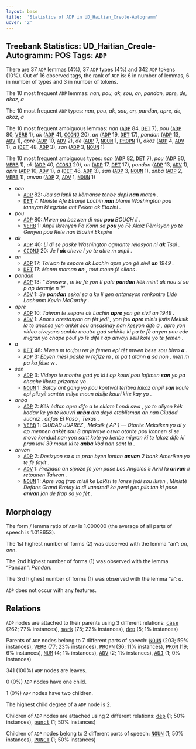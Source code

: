 ```yaml
---
layout: base
title:  'Statistics of ADP in UD_Haitian_Creole-Autogramm'
udver: '2'
---
```


## Treebank Statistics: UD_Haitian_Creole-Autogramm: POS Tags: `ADP`

There are 37 `ADP` lemmas (4%), 37 `ADP` types (4%) and 342 `ADP` tokens (10%).
Out of 16 observed tags, the rank of `ADP` is: 6 in number of lemmas, 6 in number of types and 3 in number of tokens.

The 10 most frequent `ADP` lemmas: <em>nan, pou, ak, sou, an, pandan, apre, de, akoz, a</em>

The 10 most frequent `ADP` types:  <em>nan, pou, ak, sou, an, pandan, apre, de, akoz, a</em>

The 10 most frequent ambiguous lemmas: <em>nan</em> (<tt><a href="ht_autogramm-pos-ADP.html">ADP</a></tt> 84, <tt><a href="ht_autogramm-pos-DET.html">DET</a></tt> 7), <em>pou</em> (<tt><a href="ht_autogramm-pos-ADP.html">ADP</a></tt> 80, <tt><a href="ht_autogramm-pos-VERB.html">VERB</a></tt> 1), <em>ak</em> (<tt><a href="ht_autogramm-pos-ADP.html">ADP</a></tt> 41, <tt><a href="ht_autogramm-pos-CCONJ.html">CCONJ</a></tt> 20), <em>an</em> (<tt><a href="ht_autogramm-pos-ADP.html">ADP</a></tt> 19, <tt><a href="ht_autogramm-pos-DET.html">DET</a></tt> 17), <em>pandan</em> (<tt><a href="ht_autogramm-pos-ADP.html">ADP</a></tt> 13, <tt><a href="ht_autogramm-pos-ADV.html">ADV</a></tt> 1), <em>apre</em> (<tt><a href="ht_autogramm-pos-ADP.html">ADP</a></tt> 10, <tt><a href="ht_autogramm-pos-ADV.html">ADV</a></tt> 2), <em>de</em> (<tt><a href="ht_autogramm-pos-ADP.html">ADP</a></tt> 7, <tt><a href="ht_autogramm-pos-NOUN.html">NOUN</a></tt> 1, <tt><a href="ht_autogramm-pos-PROPN.html">PROPN</a></tt> 1), <em>akoz</em> (<tt><a href="ht_autogramm-pos-ADP.html">ADP</a></tt> 4, <tt><a href="ht_autogramm-pos-ADV.html">ADV</a></tt> 1), <em>a</em> (<tt><a href="ht_autogramm-pos-DET.html">DET</a></tt> 48, <tt><a href="ht_autogramm-pos-ADP.html">ADP</a></tt> 3), <em>san</em> (<tt><a href="ht_autogramm-pos-ADP.html">ADP</a></tt> 3, <tt><a href="ht_autogramm-pos-NOUN.html">NOUN</a></tt> 1)

The 10 most frequent ambiguous types:  <em>nan</em> (<tt><a href="ht_autogramm-pos-ADP.html">ADP</a></tt> 82, <tt><a href="ht_autogramm-pos-DET.html">DET</a></tt> 7), <em>pou</em> (<tt><a href="ht_autogramm-pos-ADP.html">ADP</a></tt> 80, <tt><a href="ht_autogramm-pos-VERB.html">VERB</a></tt> 1), <em>ak</em> (<tt><a href="ht_autogramm-pos-ADP.html">ADP</a></tt> 40, <tt><a href="ht_autogramm-pos-CCONJ.html">CCONJ</a></tt> 20), <em>an</em> (<tt><a href="ht_autogramm-pos-ADP.html">ADP</a></tt> 17, <tt><a href="ht_autogramm-pos-DET.html">DET</a></tt> 17), <em>pandan</em> (<tt><a href="ht_autogramm-pos-ADP.html">ADP</a></tt> 13, <tt><a href="ht_autogramm-pos-ADV.html">ADV</a></tt> 1), <em>apre</em> (<tt><a href="ht_autogramm-pos-ADP.html">ADP</a></tt> 10, <tt><a href="ht_autogramm-pos-ADV.html">ADV</a></tt> 1), <em>a</em> (<tt><a href="ht_autogramm-pos-DET.html">DET</a></tt> 48, <tt><a href="ht_autogramm-pos-ADP.html">ADP</a></tt> 3), <em>san</em> (<tt><a href="ht_autogramm-pos-ADP.html">ADP</a></tt> 3, <tt><a href="ht_autogramm-pos-NOUN.html">NOUN</a></tt> 1), <em>anba</em> (<tt><a href="ht_autogramm-pos-ADP.html">ADP</a></tt> 2, <tt><a href="ht_autogramm-pos-VERB.html">VERB</a></tt> 1), <em>anvan</em> (<tt><a href="ht_autogramm-pos-ADP.html">ADP</a></tt> 2, <tt><a href="ht_autogramm-pos-ADV.html">ADV</a></tt> 1, <tt><a href="ht_autogramm-pos-NOUN.html">NOUN</a></tt> 1)


* <em>nan</em>
  * <tt><a href="ht_autogramm-pos-ADP.html">ADP</a></tt> 82: <em>Jou sa lapli te kòmanse tonbe depi <b>nan</b> maten .</em>
  * <tt><a href="ht_autogramm-pos-DET.html">DET</a></tt> 7: <em>Ministe Afè Etranjè Lachin <b>nan</b> blame Washington pou tansyon ki egziste ant Peken ak Etazini .</em>
* <em>pou</em>
  * <tt><a href="ht_autogramm-pos-ADP.html">ADP</a></tt> 80: <em>Mwen pa bezwen di nou <b>pou</b> BOUCH li .</em>
  * <tt><a href="ht_autogramm-pos-VERB.html">VERB</a></tt> 1: <em>Anpil Ikrenyen Pa Konn sa <b>pou</b> yo Fè Akoz Pèmisyon yo te Genyen pou Rete nan Etazini Ekspire</em>
* <em>ak</em>
  * <tt><a href="ht_autogramm-pos-ADP.html">ADP</a></tt> 40: <em>Li di se paske Washington ogmante relasyon ni <b>ak</b> Tsai .</em>
  * <tt><a href="ht_autogramm-pos-CCONJ.html">CCONJ</a></tt> 20: <em>Je l <b>ak</b> cheve l yo te atire m anpil .</em>
* <em>an</em>
  * <tt><a href="ht_autogramm-pos-ADP.html">ADP</a></tt> 17: <em>Taiwan te separe ak Lachin apre yon gè sivil <b>an</b> 1949 .</em>
  * <tt><a href="ht_autogramm-pos-DET.html">DET</a></tt> 17: <em>Menm moman <b>an</b> , tout moun fè silans .</em>
* <em>pandan</em>
  * <tt><a href="ht_autogramm-pos-ADP.html">ADP</a></tt> 13: <em>" Bonswa , m ka fè yon ti pale <b>pandan</b> kèk minit ak nou si sa p ap deranje n ?"</em>
  * <tt><a href="ht_autogramm-pos-ADV.html">ADV</a></tt> 1: <em>Se <b>pandan</b> eskal sa a ke li gen entansyon rankontre Lidè Lachanm Kevin McCarthy .</em>
* <em>apre</em>
  * <tt><a href="ht_autogramm-pos-ADP.html">ADP</a></tt> 10: <em>Taiwan te separe ak Lachin <b>apre</b> yon gè sivil an 1949 .</em>
  * <tt><a href="ht_autogramm-pos-ADV.html">ADV</a></tt> 1: <em>Anons arestasyon an fèt jedi , yon jou <b>apre</b> minis jistis Meksik la te anonse yon ankèt sou ansasinay nan kesyon dife a , apre yon video siveyans sanble moutre gad sekirite ki pa te fè anyen pou ede migran yo chape poul yo lè dife t ap anvayi selil kote yo te fèmen .</em>
* <em>a</em>
  * <tt><a href="ht_autogramm-pos-DET.html">DET</a></tt> 48: <em>Mwen m toujou ret je fèmen epi tèt mwen bese sou biwo <b>a</b> .</em>
  * <tt><a href="ht_autogramm-pos-ADP.html">ADP</a></tt> 3: <em>Ebyen mèsi paske w refize m , m pa t atann <b>a</b> sa non , men m pa ka fòse w .</em>
* <em>san</em>
  * <tt><a href="ht_autogramm-pos-ADP.html">ADP</a></tt> 3: <em>Videyo te montre gad yo ki t ap kouri pou lafimen <b>san</b> yo pa chache libere prizonye yo .</em>
  * <tt><a href="ht_autogramm-pos-NOUN.html">NOUN</a></tt> 1: <em>Batay ant gang yo pou kontwòl teritwa lakoz anpil <b>san</b> koule epi plizyè santèn milye moun oblije kouri kite kay yo .</em>
* <em>anba</em>
  * <tt><a href="ht_autogramm-pos-ADP.html">ADP</a></tt> 2: <em>Kèk èdtan apre dife a te eklate Lendi swa , yo te aliyen kèk kadav ke yo te kouvri <b>anba</b> dra deyò etablisman an nan Ciudad Juarez , anfas El Paso , Texas .</em>
  * <tt><a href="ht_autogramm-pos-VERB.html">VERB</a></tt> 1: <em>CIUDAD JUAREZ , Meksik ( AP ) — Otorite Meksiken yo di y ap mennen ankèt sou 8 anplwaye oswa otorite pou konnen si se move konduit nan yon sant kote yo kenbe migran ki te lakoz dife ki pran lavi 39 moun ki te <b>anba</b> kòd nan sant la .</em>
* <em>anvan</em>
  * <tt><a href="ht_autogramm-pos-ADP.html">ADP</a></tt> 2: <em>Desizyon sa a te pran byen lontan <b>anvan</b> 2 bank Ameriken yo te fè fayit .</em>
  * <tt><a href="ht_autogramm-pos-ADV.html">ADV</a></tt> 1: <em>Prezidan an sipoze fè yon pase Los Angeles 5 Avril la <b>anvan</b> li retounen Taiwan .</em>
  * <tt><a href="ht_autogramm-pos-NOUN.html">NOUN</a></tt> 1: <em>Apre vag frap misil ke LaRisi te lanse jedi sou Ikrèn , Ministè Defans Grand Bretay la di vandredi ke pwal gen plis tan ki pase <b>anvan</b> jan de frap sa yo fèt .</em>

## Morphology

The form / lemma ratio of `ADP` is 1.000000 (the average of all parts of speech is 1.018653).

The 1st highest number of forms (2) was observed with the lemma “an”: <em>an, ann</em>.

The 2nd highest number of forms (1) was observed with the lemma “Pandan”: <em>Pandan</em>.

The 3rd highest number of forms (1) was observed with the lemma “a”: <em>a</em>.

`ADP` does not occur with any features.


## Relations

`ADP` nodes are attached to their parents using 3 different relations: <tt><a href="ht_autogramm-dep-case.html">case</a></tt> (262; 77% instances), <tt><a href="ht_autogramm-dep-mark.html">mark</a></tt> (75; 22% instances), <tt><a href="ht_autogramm-dep-dep.html">dep</a></tt> (5; 1% instances)

Parents of `ADP` nodes belong to 7 different parts of speech: <tt><a href="ht_autogramm-pos-NOUN.html">NOUN</a></tt> (203; 59% instances), <tt><a href="ht_autogramm-pos-VERB.html">VERB</a></tt> (77; 23% instances), <tt><a href="ht_autogramm-pos-PROPN.html">PROPN</a></tt> (36; 11% instances), <tt><a href="ht_autogramm-pos-PRON.html">PRON</a></tt> (19; 6% instances), <tt><a href="ht_autogramm-pos-NUM.html">NUM</a></tt> (4; 1% instances), <tt><a href="ht_autogramm-pos-ADV.html">ADV</a></tt> (2; 1% instances), <tt><a href="ht_autogramm-pos-ADJ.html">ADJ</a></tt> (1; 0% instances)

341 (100%) `ADP` nodes are leaves.

0 (0%) `ADP` nodes have one child.

1 (0%) `ADP` nodes have two children.

The highest child degree of a `ADP` node is 2.

Children of `ADP` nodes are attached using 2 different relations: <tt><a href="ht_autogramm-dep-dep.html">dep</a></tt> (1; 50% instances), <tt><a href="ht_autogramm-dep-punct.html">punct</a></tt> (1; 50% instances)

Children of `ADP` nodes belong to 2 different parts of speech: <tt><a href="ht_autogramm-pos-NOUN.html">NOUN</a></tt> (1; 50% instances), <tt><a href="ht_autogramm-pos-PUNCT.html">PUNCT</a></tt> (1; 50% instances)

